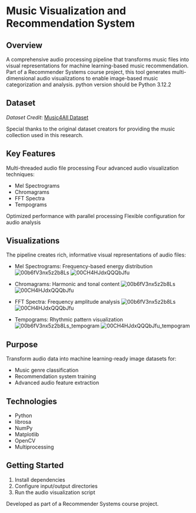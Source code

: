 # Music Visualization and Recommendation System
## Overview
A comprehensive audio processing pipeline that transforms music files into visual representations for machine learning-based music recommendation. Part of a Recommender Systems course project, this tool generates multi-dimensional audio visualizations to enable image-based music categorization and analysis.
python version should be Python 3.12.2
## Dataset
*Dataset Credit*: [Music4All Dataset](https://ieeexplore.ieee.org/document/9145170)

Special thanks to the original dataset creators for providing the music collection used in this research.
## Key Features

Multi-threaded audio file processing
Four advanced audio visualization techniques:
* Mel Spectrograms
* Chromagrams
* FFT Spectra
* Tempograms


Optimized performance with parallel processing
Flexible configuration for audio analysis

## Visualizations
The pipeline creates rich, informative visual representations of audio files:

* Mel Spectrograms: Frequency-based energy distribution
![00b6fV3nx5z2b8Ls](https://github.com/user-attachments/assets/0355705e-dc46-4b3c-81a0-75282e1d9fea)
![00CH4HJdxQQQbJfu](https://github.com/user-attachments/assets/f2580091-f44d-4f86-b454-86a018dd58a3)

* Chromagrams: Harmonic and tonal content
![00b6fV3nx5z2b8Ls](https://github.com/user-attachments/assets/81882d00-cb0f-4c20-b252-564d5c20a62a)
![00CH4HJdxQQQbJfu](https://github.com/user-attachments/assets/3bcd77b4-bcca-4b8d-a81a-313e02c47c8b)

* FFT Spectra: Frequency amplitude analysis
![00b6fV3nx5z2b8Ls](https://github.com/user-attachments/assets/9e111706-ea44-41b8-9687-ddc9f5ad25d7)
![00CH4HJdxQQQbJfu](https://github.com/user-attachments/assets/c7cf8400-b9b2-4392-90e5-b0f1e61598df)

* Tempograms: Rhythmic pattern visualization
![00b6fV3nx5z2b8Ls_tempogram](https://github.com/user-attachments/assets/b3580acc-f11d-4f6d-9490-a63a9cf9600a)
![00CH4HJdxQQQbJfu_tempogram](https://github.com/user-attachments/assets/4c06722b-ac88-451c-8598-6f5028f3200b)

## Purpose
Transform audio data into machine learning-ready image datasets for:

* Music genre classification
* Recommendation system training
* Advanced audio feature extraction

## Technologies

* Python 
* librosa
* NumPy
* Matplotlib
* OpenCV
* Multiprocessing

## Getting Started

1. Install dependencies
2. Configure input/output directories
3. Run the audio visualization script

Developed as part of a Recommender Systems course project.
